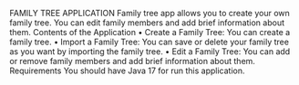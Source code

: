 FAMILY TREE APPLICATION
Family tree app allows you to create your own family tree. You can edit family members and add brief information about them.
Contents of the Application
•	Create a Family Tree: You can create a family tree.
•	Import a Family Tree: You can save or delete your family tree as you want by importing the family tree.
•	Edit a Family Tree: You can add or remove family members and add brief information about them.
Requirements
You should have Java 17 for run this application.
